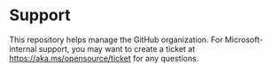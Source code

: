 # Support

This repository helps manage the GitHub organization. For Microsoft-internal support, you may want to 
create a ticket at https://aka.ms/opensource/ticket for any questions.
